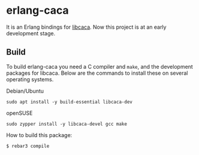 erlang-caca
=====

It is an Erlang bindings for [libcaca](http://caca.zoy.org/wiki/libcaca).
Now this project is at an early development stage.


Build
-----
To build erlang-caca you need a C compiler and `make`, and the development 
packages for libcaca. Below are the commands to install these on several 
operating systems.

Debian/Ubuntu

    sudo apt install -y build-essential libcaca-dev

openSUSE

    sudo zypper install -y libcaca-devel gcc make

How to build this package:

    $ rebar3 compile


